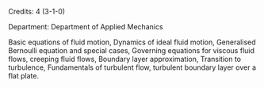 Credits: 4 (3-1-0)

Department: Department of Applied Mechanics

Basic equations of fluid motion, Dynamics of ideal fluid motion, Generalised Bernoulli equation and special cases, Governing equations for viscous fluid flows, creeping fluid flows, Boundary layer approximation, Transition to turbulence, Fundamentals of turbulent flow, turbulent boundary layer over a flat plate.